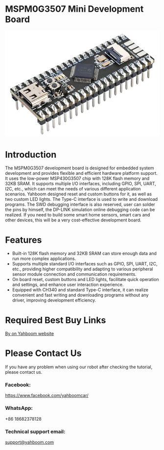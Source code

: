 # MSPM0G3507 Mini Development Board
![](https://github.com/YahboomTechnology/MSPM0G3507/blob/main/MSPM0G3507.jpg)
# Introduction
The MSPM0G3507 development board is designed for embedded system development and provides flexible and efficient hardware platform support. It uses the low-power MSP430G3507 chip with 128K flash memory and 32KB SRAM. It supports multiple I/O interfaces, including GPIO, SPI, UART, I2C, etc., which can meet the needs of various different application scenarios. Yahboom designed reset and custom buttons for it, as well as two custom LED lights. The Type-C interface is used to write and download programs. The SWD debugging interface is also reserved, user can solder the pins by himself, the DP-LINK simulation online debugging code can be realized. If you need to build some smart home sensors, smart cars and other devices, this will be a very cost-effective development board.

# Features
* Built-in 128K flash memory and 32KB SRAM can store enough data and run more complex applications.
* Supports multiple standard I/O interfaces such as GPIO, SPI, UART, I2C, etc., providing higher compatibility and adapting to various peripheral sensor module connection and communication requirements.
* On board reset, custom buttons and LED lights, facilitate quick operation and settings, and enhance user interaction experience.
* Equipped with CH340 and standard Type-C interface, it can realize convenient and fast writing and downloading programs without any driver, improving development efficiency.


# Required Best Buy Links
[By on Yahboom website](https://category.yahboom.net/products/mspm0g3507)


# Please Contact Us
If you have any problem when using our robot after checking the tutorial, please contact us.

### Facebook: 
https://www.facebook.com/yahboomcar/ 
  

### WhatsApp:
+86 18682378128

### Technical support email: 
support@yahboom.com

